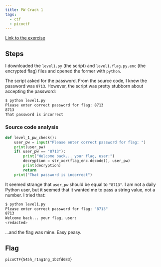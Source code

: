 ```yaml
---
title: PW Crack 1
tags: 
  - ctf
  - picoctf
---
```

[Link to the exercise](https://play.picoctf.org/practice/challenge/245)

## Steps 
I downloaded the `level1.py` (the script) and `level1.flag.py.enc` (the encrypted flag) files and opened the former with `python`. 

The script asked for the password. From the source code, I knew the password was `8713`. However, the script was pretty stubborn about accepting the password:

```sh
$ python level1.py 
Please enter correct password for flag: 8713
8713
That password is incorrect
```

### Source code analysis
```python
def level_1_pw_check():
	user_pw = input("Please enter correct password for flag: ")
	print(user_pw)
	if( user_pw == "8713"):
		print("Welcome back... your flag, user:")
		decryption = str_xor(flag_enc.decode(), user_pw)
		print(decryption)
		return
	print("That password is incorrect")
```

It seemed strange that `user_pw` should be equal to `"8713"`. I am not a daily Python user, but it seemed that it wanted me to pass a string value, not a number. I tried that: 

```sh
$ python level1.py 
Please enter correct password for flag: "8713"
8713
Welcome back... your flag, user:
<redacted>
```

...and the flag was mine. Easy peasy.

## Flag
`picoCTF{545h_r1ng1ng_1b2fd683}`